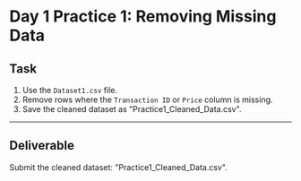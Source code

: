 # Day 1 Practice 1: Removing Missing Data

## Task
1. Use the `Dataset1.csv` file.
2. Remove rows where the `Transaction ID` or `Price` column is missing.
3. Save the cleaned dataset as "Practice1_Cleaned_Data.csv".

---

## Deliverable
Submit the cleaned dataset: "Practice1_Cleaned_Data.csv".